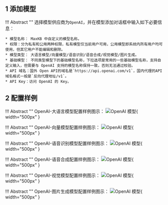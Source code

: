 ## 1 添加模型

!!! Abstract ""
    选择模型供应商为`OpenAI`，并在模型添加对话框中输入如下必要信息：

    * 模型名称： MaxKB 中自定义的模型名称。   
    * 权限：分为私有和公用两种权限，私有模型仅当前用户可用，公用模型即系统内所有用户均可使用，但其它用户不能编辑和删除。     
    * 模型类型： 大语言模型/向量模型/语音识别/语音合成/视觉模型/图片生成。   
    * 基础模型： 不同类型模型下的基础模型名称，下拉选项是常用的一些基础模型名称，支持自定义输入，但需要与 OpenAI 支持的模型名称保持一致，否则无法通过校验。
    * API 域名：国外 Open API的域名是`https://api.openai.com/v1`，国内代理的API域名格式一般是`反向代理地址/v1`。
    * API Key：访问 OpenAI 的 Key。

## 2 配置样例

!!! Abstract ""
    OpenAI-大语言模型配置样例图示：
![OpenAI 模型](../../img/model/openai_llm.png){ width="500px" }


!!! Abstract ""
    OpenAI-向量模型配置样例图示：
![OpenAI 模型](../../img/model/openai_embed.png){ width="500px" }


!!! Abstract ""
    OpenAI-语音识别模型配置样例图示：
![OpenAI 模型](../../img/model/openai_asr.png){ width="500px" }


!!! Abstract ""
    OpenAI-语音合成配置样例图示：
![OpenAI 模型](../../img/model/openai_tts.png){ width="500px" }

!!! Abstract ""
    OpenAI-视觉模型配置样例图示：
![OpenAI 模型](../../img/model/openai_vision.png){ width="500px" }

!!! Abstract ""
    OpenAI-图片生成模型配置样例图示：
![OpenAI 模型](../../img/model/openai_verison_gen.png){ width="500px" }